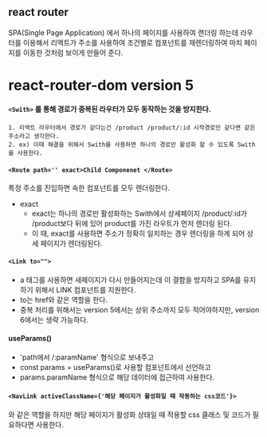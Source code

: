 ## react router
SPA(Single Page Application) 에서 하나의 페이지를 사용하여 랜더링 하는데 
라우터를 이용해서 리액트가 주소를 사용하여 조건별로 컴포넌트를 재렌더링하여 마치 페이지를 
이동한 것처럼 보이게 만들어 준다.

# react-router-dom  version 5
####  ```<Swith>``` 를 통해 경로가 중복된 라우터가 모두 동작하는 것을 방지한다.
    1. 리액트 라우터에서 경로가 같다는건 /product /product/:id 시작경로만 같다면 같은 주소라고 생각한다.
    2. ex) 이때 해결을 위해서 Swith를 사용하면 하나의 경로만 활성화 할 수 있도록 Swith를 사용한다.
#### ```<Route path='' exact>Child Componenet </Route>```
특정 주소를 진입하면 속한 컴포넌트를 모두 렌더링한다.
+ exact
    + exact는 하나의 경로만 활성화하는 Swith에서 상세페이지 /product/:id가 /product보다 뒤에 있어 product를 가진 라우트가 먼저 렌더링 된다. 
    + 이 때, exact를 사용하면 주소가 정확히 일치하는 경우 렌더링을 하게 되어 상세 페이지가 렌더링된다.

#### ```<Link to="">```
+ a 태그를 사용하면 새페이지가 다시 만들어지는데 이 결함을 방지하고 SPA를 유지하기 위해서 LINK 컴포넌트를 지원한다. 
+ to는 href와 같은 역할을 한다.
+ 중복 처리를 위해서는 version 5에서는 상위 주소까지 모두 적어야하지만, version 6에서는 생략 가능하다.

#### useParams()

+ 'path에서 /:paramName' 형식으로 보내주고
+ const params = useParams()로 사용할 컴포넌트에서 선언하고
+ params.paramName 형식으로 해당 데이터에 접근하여 사용한다.

#### ```<NavLink activeClassName={'해당 페이지가 활성화일 때 작동하는 css코드'}>```
<Link>와 같은 역할을 하지만 해당 페이지가 활성화 상태일 때 적용할 css 클래스 및 코드가 필요하다면 사용한다. 

